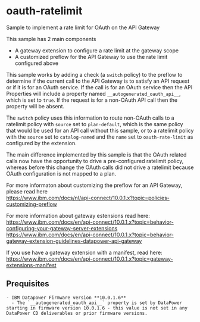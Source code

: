# oauth-ratelimit
Sample to implement a rate limit for OAuth on the API Gateway

This sample has 2 main components
 - A gateway extension to configure a rate limit at the gateway scope
 - A customized preflow for the API Gateway to use the rate limit configured above

This sample works by adding a check (a `switch` policy) to the preflow to determine if the current call to the API Gateway is to satisfy an API request or if it is for an OAuth service. If the call is for an OAuth service then the API Properties will include a property named `__autogenerated_oauth_api__`, which is set to `true`. If the request is for a non-OAuth API call then the property will be absent. 

The `switch` policy uses this information to route non-OAuth calls to a ratelimit policy with `source` set to `plan-default`, which is the same policy that would be used for an API call without this sample, or to a ratelimit policy with the `source` set to `catalog-named` and the `name` set to `oauth-rate-limit` as configured by the extension. 

The main difference implemented by this sample is that the OAuth related calls now have the opportunity to drive a pre-configured ratelimit policy, whereas before this change the OAuth calls did not drive a ratelimit because OAuth configuration is not mapped to a plan. 

For more informaton about customizing the preflow for an API Gateway, please read here<br/>
https://www.ibm.com/docs/nl/api-connect/10.0.1.x?topic=policies-customizing-preflow

For more information about gateway estensions read here:<br/>
https://www.ibm.com/docs/en/api-connect/10.0.1.x?topic=behavior-configuring-your-gateway-server-extensions <br/>
https://www.ibm.com/docs/en/api-connect/10.0.1.x?topic=behavior-gateway-extension-guidelines-datapower-api-gateway

If you use have a gateway extension with a manifest, read here:<br/>
https://www.ibm.com/docs/en/api-connect/10.0.1.x?topic=gateway-extensions-manifest


## Prequisites

    - IBM Datapower Firmware version **10.0.1.6**
      - The `__autogenerated_oauth_api__` property is set by DataPower starting in firmware version 10.0.1.6 - this value is not set in any DataPower CD deliverables or prior firmware versions.   

```